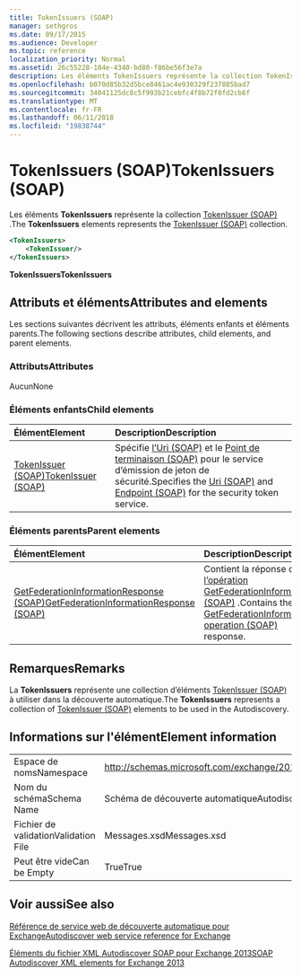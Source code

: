 ```yaml
---
title: TokenIssuers (SOAP)
manager: sethgros
ms.date: 09/17/2015
ms.audience: Developer
ms.topic: reference
localization_priority: Normal
ms.assetid: 26c55228-184e-4340-bd80-f86be56f3e7a
description: Les éléments TokenIssuers représente la collection TokenIssuer (SOAP).
ms.openlocfilehash: b070d85b32d5bce8461ac4e930329f237885bad7
ms.sourcegitcommit: 34041125dc8c5f993b21cebfc4f8b72f0fd2cb6f
ms.translationtype: MT
ms.contentlocale: fr-FR
ms.lasthandoff: 06/11/2018
ms.locfileid: "19838744"
---
```

# <a name="tokenissuers-soap"></a><span data-ttu-id="9fe41-103">TokenIssuers (SOAP)</span><span class="sxs-lookup"><span data-stu-id="9fe41-103">TokenIssuers (SOAP)</span></span>

<span data-ttu-id="9fe41-104">Les éléments **TokenIssuers** représente la collection [TokenIssuer (SOAP)](tokenissuer-soap.md) .</span><span class="sxs-lookup"><span data-stu-id="9fe41-104">The **TokenIssuers** elements represents the [TokenIssuer (SOAP)](tokenissuer-soap.md) collection.</span></span> 
  
```XML
<TokenIssuers>
    <TokenIssuer/>
</TokenIssuers>
```

 <span data-ttu-id="9fe41-105">**TokenIssuers**</span><span class="sxs-lookup"><span data-stu-id="9fe41-105">**TokenIssuers**</span></span>
## <a name="attributes-and-elements"></a><span data-ttu-id="9fe41-106">Attributs et éléments</span><span class="sxs-lookup"><span data-stu-id="9fe41-106">Attributes and elements</span></span>

<span data-ttu-id="9fe41-107">Les sections suivantes décrivent les attributs, éléments enfants et éléments parents.</span><span class="sxs-lookup"><span data-stu-id="9fe41-107">The following sections describe attributes, child elements, and parent elements.</span></span>
  
### <a name="attributes"></a><span data-ttu-id="9fe41-108">Attributs</span><span class="sxs-lookup"><span data-stu-id="9fe41-108">Attributes</span></span>

<span data-ttu-id="9fe41-109">Aucun</span><span class="sxs-lookup"><span data-stu-id="9fe41-109">None</span></span>
  
### <a name="child-elements"></a><span data-ttu-id="9fe41-110">Éléments enfants</span><span class="sxs-lookup"><span data-stu-id="9fe41-110">Child elements</span></span>

|<span data-ttu-id="9fe41-111">**Élément**</span><span class="sxs-lookup"><span data-stu-id="9fe41-111">**Element**</span></span>|<span data-ttu-id="9fe41-112">**Description**</span><span class="sxs-lookup"><span data-stu-id="9fe41-112">**Description**</span></span>|
|:-----|:-----|
|[<span data-ttu-id="9fe41-113">TokenIssuer (SOAP)</span><span class="sxs-lookup"><span data-stu-id="9fe41-113">TokenIssuer (SOAP)</span></span>](tokenissuer-soap.md) <br/> |<span data-ttu-id="9fe41-114">Spécifie [l’Uri (SOAP)](uri-soap.md) et le [Point de terminaison (SOAP)](endpoint-soap.md) pour le service d’émission de jeton de sécurité.</span><span class="sxs-lookup"><span data-stu-id="9fe41-114">Specifies the [Uri (SOAP)](uri-soap.md) and [Endpoint (SOAP)](endpoint-soap.md) for the security token service.</span></span>  <br/> |
   
### <a name="parent-elements"></a><span data-ttu-id="9fe41-115">Éléments parents</span><span class="sxs-lookup"><span data-stu-id="9fe41-115">Parent elements</span></span>

|<span data-ttu-id="9fe41-116">**Élément**</span><span class="sxs-lookup"><span data-stu-id="9fe41-116">**Element**</span></span>|<span data-ttu-id="9fe41-117">**Description**</span><span class="sxs-lookup"><span data-stu-id="9fe41-117">**Description**</span></span>|
|:-----|:-----|
|[<span data-ttu-id="9fe41-118">GetFederationInformationResponse (SOAP)</span><span class="sxs-lookup"><span data-stu-id="9fe41-118">GetFederationInformationResponse (SOAP)</span></span>](getfederationinformationresponse-soap.md) <br/> |<span data-ttu-id="9fe41-119">Contient la réponse de [l’opération GetFederationInformation (SOAP)](getfederationinformation-operation-soap.md) .</span><span class="sxs-lookup"><span data-stu-id="9fe41-119">Contains the [GetFederationInformation operation (SOAP)](getfederationinformation-operation-soap.md) response.</span></span>  <br/> |
   
## <a name="remarks"></a><span data-ttu-id="9fe41-120">Remarques</span><span class="sxs-lookup"><span data-stu-id="9fe41-120">Remarks</span></span>

<span data-ttu-id="9fe41-121">La **TokenIssuers** représente une collection d’éléments [TokenIssuer (SOAP)](tokenissuer-soap.md) à utiliser dans la découverte automatique.</span><span class="sxs-lookup"><span data-stu-id="9fe41-121">The **TokenIssuers** represents a collection of [TokenIssuer (SOAP)](tokenissuer-soap.md) elements to be used in the Autodiscovery.</span></span> 
  
## <a name="element-information"></a><span data-ttu-id="9fe41-122">Informations sur l'élément</span><span class="sxs-lookup"><span data-stu-id="9fe41-122">Element information</span></span>

|||
|:-----|:-----|
|<span data-ttu-id="9fe41-123">Espace de noms</span><span class="sxs-lookup"><span data-stu-id="9fe41-123">Namespace</span></span>  <br/> |http://schemas.microsoft.com/exchange/2010/Autodiscover  <br/> |
|<span data-ttu-id="9fe41-124">Nom du schéma</span><span class="sxs-lookup"><span data-stu-id="9fe41-124">Schema Name</span></span>  <br/> |<span data-ttu-id="9fe41-125">Schéma de découverte automatique</span><span class="sxs-lookup"><span data-stu-id="9fe41-125">Autodiscover schema</span></span>  <br/> |
|<span data-ttu-id="9fe41-126">Fichier de validation</span><span class="sxs-lookup"><span data-stu-id="9fe41-126">Validation File</span></span>  <br/> |<span data-ttu-id="9fe41-127">Messages.xsd</span><span class="sxs-lookup"><span data-stu-id="9fe41-127">Messages.xsd</span></span>  <br/> |
|<span data-ttu-id="9fe41-128">Peut être vide</span><span class="sxs-lookup"><span data-stu-id="9fe41-128">Can be Empty</span></span>  <br/> |<span data-ttu-id="9fe41-129">True</span><span class="sxs-lookup"><span data-stu-id="9fe41-129">True</span></span>  <br/> |
   
## <a name="see-also"></a><span data-ttu-id="9fe41-130">Voir aussi</span><span class="sxs-lookup"><span data-stu-id="9fe41-130">See also</span></span>



[<span data-ttu-id="9fe41-131">Référence de service web de découverte automatique pour Exchange</span><span class="sxs-lookup"><span data-stu-id="9fe41-131">Autodiscover web service reference for Exchange</span></span>](autodiscover-web-service-reference-for-exchange.md)
  
[<span data-ttu-id="9fe41-132">Éléments du fichier XML Autodiscover SOAP pour Exchange 2013</span><span class="sxs-lookup"><span data-stu-id="9fe41-132">SOAP Autodiscover XML elements for Exchange 2013</span></span>](soap-autodiscover-xml-elements-for-exchange-2013.md)

